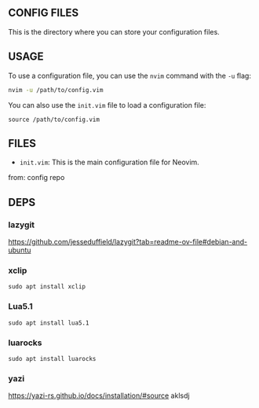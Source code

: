 ## CONFIG FILES

This is the directory where you can store your configuration files.

## USAGE

To use a configuration file, you can use the `nvim` command with the `-u` flag:

```bash
nvim -u /path/to/config.vim
```

You can also use the `init.vim` file to load a configuration file:

```vim
source /path/to/config.vim
```

## FILES

- `init.vim`: This is the main configuration file for Neovim.

from: config repo

## DEPS

### lazygit

https://github.com/jesseduffield/lazygit?tab=readme-ov-file#debian-and-ubuntu

### xclip

```sudo apt install xclip```

### Lua5.1

```sudo apt install lua5.1```

### luarocks

```sudo apt install luarocks```

### yazi

https://yazi-rs.github.io/docs/installation/#source
aklsdj
